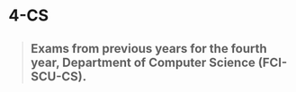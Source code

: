 # 4-CS

> ## Exams from previous years for the fourth year, Department of Computer Science (FCI-SCU-CS).
